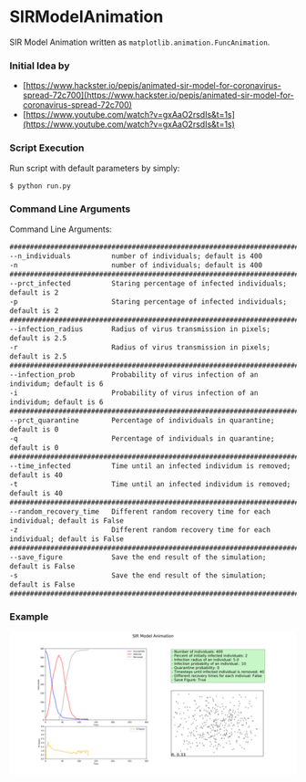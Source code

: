 # SIRModelAnimation
SIR Model Animation written as ```matplotlib.animation.FuncAnimation```.

### Initial Idea by
- [https://www.hackster.io/pepis/animated-sir-model-for-coronavirus-spread-72c700](https://www.hackster.io/pepis/animated-sir-model-for-coronavirus-spread-72c700)
- [https://www.youtube.com/watch?v=gxAaO2rsdIs&t=1s](https://www.youtube.com/watch?v=gxAaO2rsdIs&t=1s)

### Script Execution
Run script with default parameters by simply:
```sh
$ python run.py
```

### Command Line Arguments
Command Line Arguments:
```
###############################################################################################
--n_individuals          number of individuals; default is 400
-n                       number of individuals; default is 400
###############################################################################################
--prct_infected          Staring percentage of infected individuals; default is 2
-p                       Staring percentage of infected individuals; default is 2
###############################################################################################
--infection_radius       Radius of virus transmission in pixels; default is 2.5
-r                       Radius of virus transmission in pixels; default is 2.5
###############################################################################################
--infection_prob         Probability of virus infection of an individum; default is 6
-i                       Probability of virus infection of an individum; default is 6
###############################################################################################
--prct_quarantine        Percentage of individuals in quarantine; default is 0
-q                       Percentage of individuals in quarantine; default is 0
###############################################################################################
--time_infected          Time until an infected individum is removed; default is 40
-t                       Time until an infected individum is removed; default is 40
###############################################################################################
--random_recovery_time   Different random recovery time for each individual; default is False            
-z                       Different random recovery time for each individual; default is False
###############################################################################################
--save_figure            Save the end result of the simulation; default is False
-s                       Save the end result of the simulation; default is False
###############################################################################################
```

### Example

![alt text](./figs/20200502_Simulation_n_individuals_400_prct_infected_2_infection_radius_5.0_infection_prob_10_p_quarantine_0_t_infected_40_diff_recovery_times_False.png "Logo Title Text 1")
